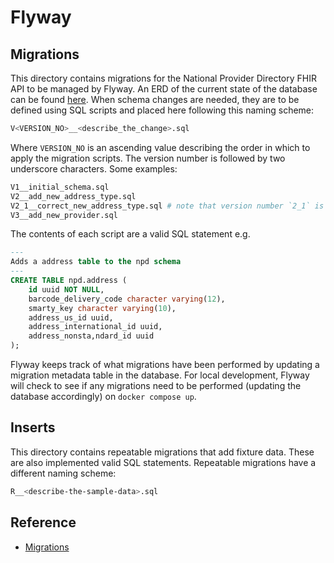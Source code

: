 # Flyway

## Migrations

This directory contains migrations for the National Provider Directory FHIR API to be managed by Flyway. An ERD of the current state of the database can be found [here](https://lucid.app/lucidchart/5dee1836-3504-4a2a-b451-a5a70a124ef0/edit?beaconFlowId=F150B15AB3ECFD81&invitationId=inv_f541bf50-8a81-4c11-8532-39bd634fd2bb&page=0_0#).
When schema changes are needed, they are to be defined using SQL scripts and placed here following this naming scheme:

```bash
V<VERSION_NO>__<describe_the_change>.sql
```

Where `VERSION_NO` is an ascending value describing the order in which to apply the migration scripts. The version number
is followed by two underscore characters. Some examples:

```bash
V1__initial_schema.sql
V2__add_new_address_type.sql
V2_1__correct_new_address_type.sql # note that version number `2_1` is OK!
V3__add_new_provider.sql
```

The contents of each script are a valid SQL statement e.g.

```sql
---
Adds a address table to the npd schema
---
CREATE TABLE npd.address (
    id uuid NOT NULL,
    barcode_delivery_code character varying(12),
    smarty_key character varying(10),
    address_us_id uuid,
    address_international_id uuid,
    address_nonsta,ndard_id uuid
);
```

Flyway keeps track of what migrations have been performed by updating a migration metadata table in the database. 
For local development, Flyway will check to see if any migrations need to be performed (updating the database accordingly) 
on `docker compose up`.

## Inserts

This directory contains repeatable migrations that add fixture data. These are also implemented valid SQL statements.
Repeatable migrations have a different naming scheme:

```bash
R__<describe-the-sample-data>.sql
```

## Reference

- [Migrations](https://documentation.red-gate.com/fd/migrations-271585107.html)